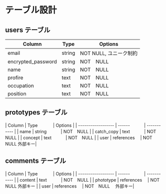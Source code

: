 # テーブル設計

## users テーブル

| Column             | Type   | Options     |
| ------------------ | ------ | ----------- |
| email              | string | NOT NULL, ユニーク制約   |
| encrypted_password | string | NOT　NULL |
| name               | string | NOT　NULL | 
| profire            | text   | NOT　NULL |
| occupation         | text   | NOT　NULL |
| position           | text   | NOT　NULL |



<!-- ### Association -->

<!-- - has_many :room_users
- has_many :rooms, through: :room_users
- has_many :messages -->

## prototypes テーブル

| Column             | Type 　　　  | Options     |
| ------------------ | ------ 　　　| ----------- |
| name               | string 　　　| NOT　NULL | 
| catch_copy         | text   　　　| NOT　NULL |
| concept            | text   　　　| NOT　NULL |
| user               | references　 | NOT　NULL 外部キー|





<!-- ### Association

- has_many :room_users
- has_many :users, through: :room_users
- has_many :messages -->

## comments テーブル
| Column             | Type 　　　  | Options     |
| ------------------ | ------ 　　　| ----------- |
| content            | text   　　　| NOT　NULL | 
| phototype         | references  　| NOT　NULL 外部キー |
| user              |  references 　| NOT　NULL 　外部キー|

<!-- ### Association

- belongs_to :room
- belongs_to :user -->


<!-- ### Association

- belongs_to :room
- belongs_to :user -->